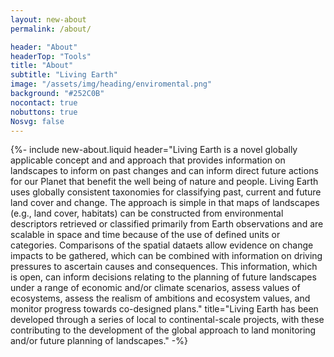 ```yaml
---
layout: new-about
permalink: /about/

header: "About"
headerTop: "Tools"
title: "About"
subtitle: "Living Earth"
image: "/assets/img/heading/enviromental.png"
background: "#252C0B"
nocontact: true
nobuttons: true
Nosvg: false
---
```



{%-
include new-about.liquid
header="Living Earth is a novel globally applicable concept and and approach that provides information on landscapes to inform on past changes and can inform direct future actions for our Planet that benefit the well being of nature and people.  Living Earth uses globally consistent taxonomies for classifying past, current and future land cover and change.  The approach is simple in that maps of landscapes (e.g., land cover, habitats) can be constructed from environmental descriptors retrieved or classified primarily from Earth observations and are scalable in space and time because of the use of defined units or categories.   Comparisons of the spatial dataets allow evidence on change impacts to be gathered, which can be combined with information on driving pressures to ascertain causes and consequences. This information, which is open, can inform decisions relating to the planning of future landscapes under a range of economic and/or climate scenarios, assess values of ecosystems, assess the realism of ambitions and ecosystem values, and monitor progress towards co-designed plans."
title="Living Earth has been developed through a series of local to continental-scale projects, with these contributing to the development of the global approach to land monitoring and/or future planning of landscapes."
-%}

